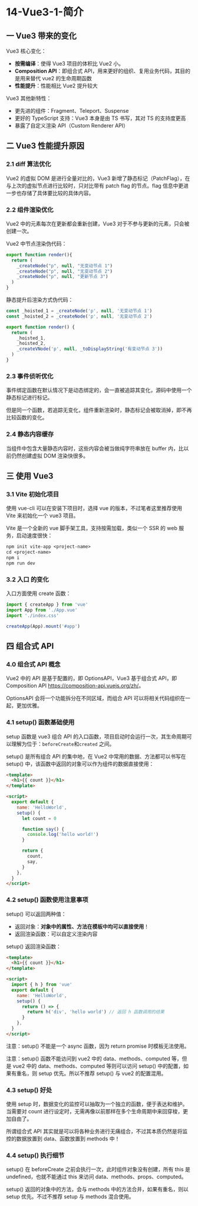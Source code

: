 # 14-Vue3-1-简介

## 一 Vue3 带来的变化

Vue3 核心变化：

- **按需编译**：使得 Vue3 项目的体积比 Vue2 小。
- **Composition API**：即组合式 API，用来更好的组织、复用业务代码，其目的是用来替代 vue2 的生命周期函数
- **性能提升**：性能相比 Vue2 提升较大

Vue3 其他新特性：

- 更先进的组件：Fragment、Teleport、Suspense
- 更好的 TypeScript 支持：Vue3 本身是由 TS 书写，其对 TS 的支持度更高
- 暴露了自定义渲染 API（Custom Renderer API）

## 二 Vue3 性能提升原因

### 2.1 diff 算法优化

Vue2 的虚拟 DOM 是进行全量对比的，Vue3 新增了静态标记（PatchFlag），在与上次的虚拟节点进行比较时，只对比带有 patch flag 的节点。flag 信息中更进一步也存储了具体要比较的具体内容。

### 2.2 组件渲染优化

Vue2 中的元素每次在更新都会重新创建，Vue3 对于不参与更新的元素，只会被创建一次。

Vue2 中节点渲染伪代码：

```js
export function render(){
  return (
    _createNode("p", null, "无变动节点 1")
    _createNode("p", null, "无变动节点 2")
    _createNode("p", null, "更新节点 3")
  )
}
```

静态提升后渲染方式伪代码：

```js
const _hoisted_1 = _createNode('p', null, '无变动节点 1')
const _hoisted_2 = _createNode('p', null, '无变动节点 2')

export function render() {
  return (
    _hoisted_1,
    _hoisted_2,
    _createVNode('p', null, _toDisplayString('有变动节点 3'))
  )
}
```

### 2.3 事件侦听优化

事件绑定函数在默认情况下是动态绑定的，会一直被追踪其变化，源码中使用一个静态标记进行标记。

但是同一个函数，若追踪无变化，组件重新渲染时，静态标记会被取消掉，即不再比较函数的变化。

### 2.4 静态内容缓存

当组件中包含大量静态内容时，这些内容会被当做纯字符串放在 buffer 内，比以前仍然创建虚拟 DOM 渲染快很多。

## 三 使用 Vue3

### 3.1 Vite 初始化项目

使用 vue-cli 可以在安装下项目时，选择 vue 的版本，不过笔者这里推荐使用 Vite 来初始化一个 vue3 项目。

Vite 是一个全新的 vue 脚手架工具，支持按需加载，类似一个 SSR 的 web 服务，启动速度很快：

```txt
npm init vite-app <project-name>
cd <project-name>
npm i
npm run dev
```

### 3.2 入口 的变化

入口方面使用 create 函数：

```js
import { createApp } from 'vue'
import App from './App.vue'
import './index.css'

createApp(App).mount('#app')
```

## 四 组合式 API

### 4.0 组合式 API 概念

Vue2 中的 API 是基于配置的，即 OptionsAPI，Vue3 基于组合式 API，即 Composition API <https://composition-api.vuejs.org/zh/>。

OptionsAPI 会将一个功能拆分在不同区域，而组合 API 可以将相关代码组织在一起，更加优雅。

### 4.1 setup() 函数基础使用

setup 函数是 vue3 组合 API 的入口函数，项目启动时会运行一次，其生命周期可以理解为位于：`beforeCreate`和`created`
之间。

setup() 是所有组合 API 的集中地，在 Vue2 中常用的数据、方法都可以书写在 setup() 中，该函数中返回的对象可以作为组件的数据直接使用：

```html
<template>
  <h1>{{ count }}</h1>
</template>

<script>
  export default {
    name: 'HelloWorld',
    setup() {
      let count = 0

      function say() {
        console.log('hello world!')
      }

      return {
        count,
        say,
      }
    },
  }
</script>
```

### 4.2 setup() 函数使用注意事项

setup() 可以返回两种值：

- 返回对象：**对象中的属性、方法在模板中均可以直接使用**！
- 返回渲染函数：可以自定义渲染内容

setup() 返回渲染函数：

```html
<template>
  <h1>{{ count }}</h1>
</template>

<script>
  import { h } from 'vue'
  export default {
    name: 'HelloWorld',
    setup() {
      return () => {
        return h('div', 'hello world') // 返回 h 函数调用的结果
      }
    },
  }
</script>
```

注意：setup() 不能是一个 async 函数，因为 return promise 时模板无法使用。

注意：setup() 函数不能访问到 vue2 中的 data、methods、computed 等，但是 vue2 中的 data、methods、computed 等则可以访问 setup() 中的配置，如果有重名，则 setup 优先。所以不推荐 setup() 与 vue2 的配置混用。

### 4.3 setup() 好处

使用 setup 时，数据变化的监控可以抽取为一个独立的函数，便于表达和维护。当需要对 count 进行设定时，无需再像以前那样在多个生命周期中来回穿梭，更加自由了。

所谓组合式 API 其实就是可以将各种业务进行无痛组合，不过其本质仍然是将监控的数据放置到 data、函数放置到 methods 中！

### 4.4 setup() 执行细节

setup() 在 beforeCreate 之前会执行一次，此时组件对象没有创建，所有 this 是 undefined，也就不能通过 this 来访问 data、methods、props、computed。

setup() 返回的对象中的方法，会与 methods 中的方法合并，如果有重名，则以 setup 优先。不过不推荐 setup 与 methods 混合使用。
